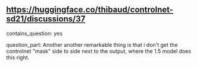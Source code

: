 ## https://huggingface.co/thibaud/controlnet-sd21/discussions/37

contains_question: yes

question_part: Another another remarkable thing is that i don't get the controlnet "mask" side to side next to the output, where the 1.5 model does this right.